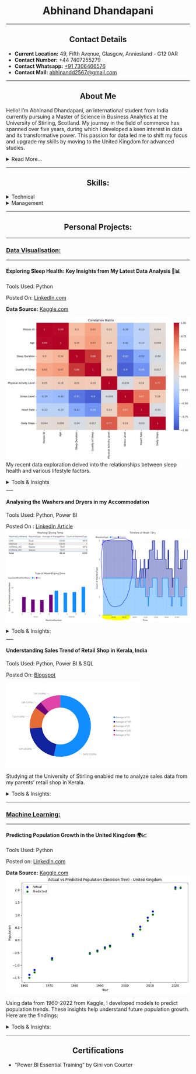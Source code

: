 
# <center>Abhinand Dhandapani</center>

---

## <center>Contact Details</center>
- **Current Location:** 49, Fifth Avenue, Glasgow, Anniesland - G12 0AR
- **Contact Number:** +44 7407255279
- **Contact Whatsapp:** [+91 7306466576](https://api.whatsapp.com/send?phone=917306466576&text=Hi%20Abhi)
- **Contact Mail:** abhinandd2567@gmail.com

---

## <center> About Me</center>
Hello! I’m Abhinand Dhandapani, an international student from India currently pursuing a Master of Science in Business Analytics at the University of Stirling, Scotland. My journey in the field of commerce has spanned over five years, during which I developed a keen interest in data and its transformative power. This passion for data led me to shift my focus and upgrade my skills by moving to the United Kingdom for advanced studies.
<details>
<summary> Read More...</summary>

Data has always fascinated me, as it is a fundamental part of our lives from birth to death, influencing every decision we make. This belief has driven me to dive deeper into the world of data analytics, seeking innovative ways to harness its potential.

I am currently seeking a role that will allow me to expand my knowledge and expertise in data management and analytics. I am eager to join a forward-thinking company where I can contribute my skills and continue to learn and grow in the field of data analytics.

</details>

<!-- (If you would like to see my long timeline of my life: (https://portfolio.abhinand.xyz/wip)[Click Here]) -->


---

## <center> Skills: </center>
<details>
<summary> Technical </summary>
 
    - SQL
    - Python
    - Power BI
    - Webscraping
    - Data Analytics
    - Data Visualisation
</details>

<details>
<summary> Management </summary>

    - Project Management
    - Teamwork
    - Communication
    - Story Telling
</details>

---

## <center> Personal Projects: </center>

---

### <u>Data Visualisation:</u>

---
#### Exploring Sleep Health: Key Insights from My Latest Data Analysis 🛌📊

Tools Used: Python

Posted On: [LinkedIn.com](https://www.linkedin.com/posts/abhinand-dhandapani_datascience-sleephealth-lifestyle-activity-7202896732970463232-QXdu?utm_source=share&utm_medium=member_desktop)

**Data Source:** [Kaggle.com](https://www.kaggle.com/)

![alt text](image-4.png)
My recent data exploration delved into the relationships between sleep health and various lifestyle factors.

<details>
<summary> Tools & Insights </summary>

### 🔍 Discoveries:
- The dataset included individuals aged 27 to 59, with an average age of 42.
- Sleep duration ranged from 5.8 to 8.5 hours, averaging 7.13 hours.
- The average stress level was 5.39, while the average heart rate was 70.17 bpm.
- Daily steps varied significantly, with an average of 6816 steps.
- A significant difference in sleep duration between genders was found. On average, females tend to have a longer sleep duration in comparison to males. This finding is supported by both the t-test results (p-value = 0.018) and visualised in the accompanying box plot.


### 📊 Correlations:
- Age shows a moderate positive correlation with sleep duration.
- Sleep duration strongly correlates with better sleep quality.
- Physical activity level and daily steps are also closely linked.


These insights, visualised in my charts, highlight the complex relationship between lifestyle choices and sleep health, providing actionable insights for better well-being.
![alt text](image-3.png)
</details>
___

#### Analysing the Washers and Dryers in my Accommodation

Tools Used: Python, Power BI

Posted On : [LinkedIn Article](https://www.linkedin.com/pulse/analysing-washers-dryers-my-accommodation-abhinand-dhandapani-clgie/?trackingId=XZsVR7hHYGukb2wo22%2B1Yw%3D%3D)
![alt text](image-6.png)

<details>
<summary> Tools & Insights: </summary>

- 🛠️ **Data Source:** Scraped from the accommodation's washer website.
- 📊 **Tools Used:** Data visualized with PowerBI.
- 🔍 **Findings:**
  - **Preferences:** Normal 40°C for washing, Medium for drying.
  - **Issues:** Washer 1 lacks a detergent dispenser; Dryer 8 might have a technical problem.
  - **Best Time:** Late-night (12AM-7AM) to avoid crowds.
  - **Behavior:** Users often leave clothes in machines post-cycle.
- 📱 **Suggestion:** Implement a notification system to alert users when laundry is done.
![alt text](image-7.png)

</details>
___


#### Understanding Sales Trend of Retail Shop in Kerala, India

Tools Used: Python, Power BI & SQL

Posted On: [Blogspot](https://abhinanddhandapani.blogspot.com/2024/04/understanding-sales-trend-of-retail.html)


![alt text](image-8.png)

Studying at the University of Stirling enabled me to analyze sales data from my parents' retail shop in Kerala.

<details>
<summary> Tools & Insights: </summary>

### 🔍 Findings:
- **Sales Peaks:** April, June, and August due to local festivals.
- **Currency Management:** Determined minimum average currency needed for daily operations.
- **Bad Debts:** Identified percentage and impact.

### 📊 Recommendations:
- Purchase stock a week before festivals.
- Enhance service during peak seasons.
- Reduce number of bad debtors.
- Maintain adequate change in the shop.
- Improve data collection processes.

### 🙏 Personal Thank You:
- **Parents:** For their support.
- **Professors:** For their guidance.

</details>

---
### <u>Machine Learning:</u>

---
#### Predicting Population Growth in the United Kingdom 🌍📈

Tools Used: Python

Posted on: [LinkedIn.com](https://www.linkedin.com/posts/abhinand-dhandapani_datascience-populationgrowth-predictivemodeling-activity-7203259120664092672-Hi1g?utm_source=share&utm_medium=member_desktop)

**Data Source:** [Kaggle.com](https://www.kaggle.com/)
![alt text](image.png)

Using data from 1960-2022 from Kaggle, I developed models to predict population trends. These insights help understand future population growth. Here are the findings:

<details>
<summary> Tools & Insights: </summary>

- **📅 Data Range:** 1960-2022
- **🔎 Models Used:** Decision Tree, Linear Regression
- **🥇 Top Model:** Decision Tree
- **📊 Decision Tree R-squared Score:** 0.9947
- **📊 Linear Regression R-squared Score:** 0.9082

### 🔎 Insights:
- Decision Tree outperformed Linear Regression.
- Effective in predicting future population trends.

**Parameters & Results:**
![alt text](image-1.png)
![alt text](image-2.png)

</details>

---
## <center> Certifications </center>

- "Power BI Essential Training” by Gini von Courter
<!-- - Poster Presentation of GST - 1st Price - SKASC, Coimbatore -->
